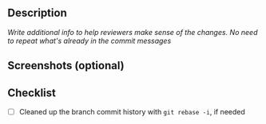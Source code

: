 ## Description

_Write additional info to help reviewers make sense of the changes. No need to repeat what's already in the commit messages_

## Screenshots (optional)

## Checklist

- [ ] Cleaned up the branch commit history with `git rebase -i`, if needed
